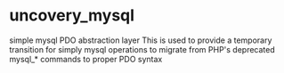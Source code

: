 # uncovery_mysql
simple mysql PDO abstraction layer
This is used to provide a temporary transition for simply mysql operations to
migrate from PHP's deprecated mysql_* commands to proper PDO syntax 
